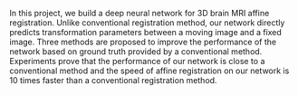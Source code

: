 In this project, we build a deep neural network for 3D brain MRI affine registration. Unlike conventional registration method, our network directly predicts transformation parameters between a moving image and a fixed image. Three methods are proposed to improve the performance of the network based on ground truth provided by a conventional method. Experiments prove that the performance of our network is close to a conventional method and the speed of affine registration on our network is 10 times faster than a conventional registration method.
